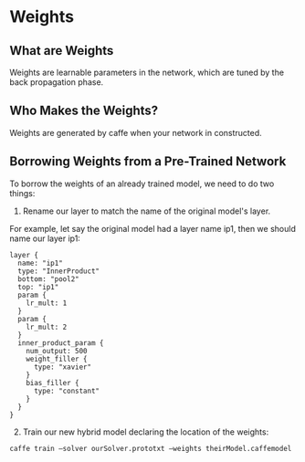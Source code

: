 # Weights

## What are Weights

Weights are learnable parameters in the network, which are tuned by the back propagation phase.

## Who Makes the Weights?

Weights are generated by caffe when your network in constructed.

## Borrowing Weights from a Pre-Trained Network

To borrow the weights of an already trained model, we need to do two things:

1. Rename our layer to match the name of the original model's layer.

For example, let say the original model had a layer name ip1, then we should name our layer ip1:

    layer {
      name: "ip1"
      type: "InnerProduct"
      bottom: "pool2"
      top: "ip1"
      param {
        lr_mult: 1
      }
      param {
        lr_mult: 2
      }
      inner_product_param {
        num_output: 500
        weight_filler {
          type: "xavier"
        }
        bias_filler {
          type: "constant"
        }
      }
    }
2. Train our new hybrid model declaring the location of the weights:

`caffe train —solver ourSolver.prototxt —weights theirModel.caffemodel`